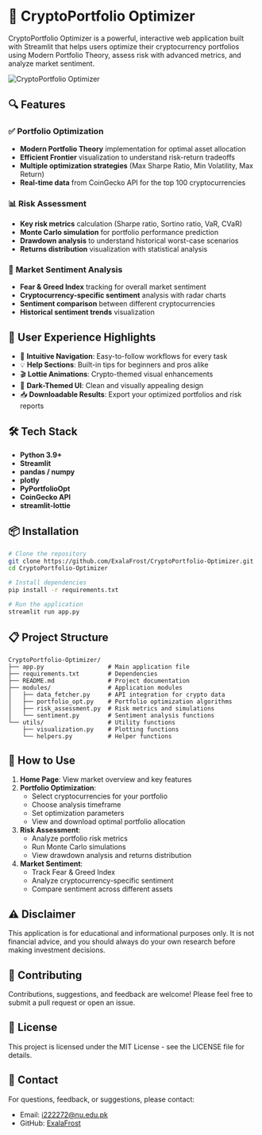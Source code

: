 # 🚀 CryptoPortfolio Optimizer

CryptoPortfolio Optimizer is a powerful, interactive web application built with Streamlit that helps users optimize their cryptocurrency portfolios using Modern Portfolio Theory, assess risk with advanced metrics, and analyze market sentiment.

![CryptoPortfolio Optimizer](https://cdn-icons-png.flaticon.com/512/2091/2091665.png)

## 🔍 Features

### ✅ **Portfolio Optimization**
- **Modern Portfolio Theory** implementation for optimal asset allocation
- **Efficient Frontier** visualization to understand risk-return tradeoffs
- **Multiple optimization strategies** (Max Sharpe Ratio, Min Volatility, Max Return)
- **Real-time data** from CoinGecko API for the top 100 cryptocurrencies

### 📊 **Risk Assessment**
- **Key risk metrics** calculation (Sharpe ratio, Sortino ratio, VaR, CVaR)
- **Monte Carlo simulation** for portfolio performance prediction
- **Drawdown analysis** to understand historical worst-case scenarios
- **Returns distribution** visualization with statistical analysis

### 🧠 **Market Sentiment Analysis**
- **Fear & Greed Index** tracking for overall market sentiment
- **Cryptocurrency-specific sentiment** analysis with radar charts
- **Sentiment comparison** between different cryptocurrencies
- **Historical sentiment trends** visualization

## 🎨 User Experience Highlights

- 🧭 **Intuitive Navigation**: Easy-to-follow workflows for every task
- 💡 **Help Sections**: Built-in tips for beginners and pros alike
- 🎬 **Lottie Animations**: Crypto-themed visual enhancements
- 🌙 **Dark-Themed UI**: Clean and visually appealing design
- 📥 **Downloadable Results**: Export your optimized portfolios and risk reports

## 🛠️ Tech Stack

- **Python 3.9+**
- **Streamlit**
- **pandas / numpy**
- **plotly**
- **PyPortfolioOpt**
- **CoinGecko API**
- **streamlit-lottie**

## 📦 Installation

```bash
# Clone the repository
git clone https://github.com/ExalaFrost/CryptoPortfolio-Optimizer.git
cd CryptoPortfolio-Optimizer

# Install dependencies
pip install -r requirements.txt

# Run the application
streamlit run app.py
```

## 📋 Project Structure

```
CryptoPortfolio-Optimizer/
├── app.py                  # Main application file
├── requirements.txt        # Dependencies
├── README.md               # Project documentation
├── modules/                # Application modules
│   ├── data_fetcher.py     # API integration for crypto data
│   ├── portfolio_opt.py    # Portfolio optimization algorithms
│   ├── risk_assessment.py  # Risk metrics and simulations
│   └── sentiment.py        # Sentiment analysis functions
└── utils/                  # Utility functions
    ├── visualization.py    # Plotting functions
    └── helpers.py          # Helper functions
```

## 🚀 How to Use

1. **Home Page**: View market overview and key features
2. **Portfolio Optimization**:
   - Select cryptocurrencies for your portfolio
   - Choose analysis timeframe
   - Set optimization parameters
   - View and download optimal portfolio allocation
3. **Risk Assessment**:
   - Analyze portfolio risk metrics
   - Run Monte Carlo simulations
   - View drawdown analysis and returns distribution
4. **Market Sentiment**:
   - Track Fear & Greed Index
   - Analyze cryptocurrency-specific sentiment
   - Compare sentiment across different assets

## ⚠️ Disclaimer

This application is for educational and informational purposes only. It is not financial advice, and you should always do your own research before making investment decisions.

## 🤝 Contributing

Contributions, suggestions, and feedback are welcome! Please feel free to submit a pull request or open an issue.

## 📄 License

This project is licensed under the MIT License - see the LICENSE file for details.

## 📧 Contact

For questions, feedback, or suggestions, please contact:
- Email: i222272@nu.edu.pk
- GitHub: [ExalaFrost](https://github.com/ExalaFrost)
